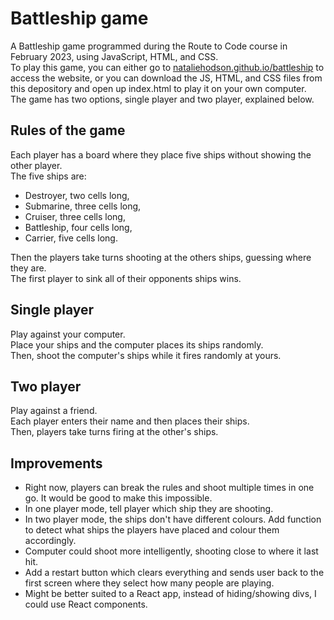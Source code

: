 # Battleship game

A Battleship game programmed during the Route to Code course in February 2023, using JavaScript, HTML, and CSS.  
To play this game, you can either go to [nataliehodson.github.io/battleship](https://nataliehodson.github.io/battleship/) to access the website, or you can download the JS, HTML, and CSS files from this depository and open up index.html to play it on your own computer.  
The game has two options, single player and two player, explained below.

## Rules of the game

Each player has a board where they place five ships without showing the other player.  
The five ships are:
- Destroyer, two cells long,
- Submarine, three cells long,
- Cruiser, three cells long,
- Battleship, four cells long,
- Carrier, five cells long.  

Then the players take turns shooting at the others ships, guessing where they are.  
The first player to sink all of their opponents ships wins.

## Single player

Play against your computer.  
Place your ships and the computer places its ships randomly.  
Then, shoot the computer's ships while it fires randomly at yours.

## Two player

Play against a friend.  
Each player enters their name and then places their ships.  
Then, players take turns firing at the other's ships.


## Improvements
- Right now, players can break the rules and shoot multiple times in one go. It would be good to make this impossible.
- In one player mode, tell player which ship they are shooting.
- In two player mode, the ships don't have different colours. Add function to detect what ships the players have placed and colour them accordingly.
- Computer could shoot more intelligently, shooting close to where it last hit.
- Add a restart button which clears everything and sends user back to the first screen where they select how many people are playing.
- Might be better suited to a React app, instead of hiding/showing divs, I could use React components.
